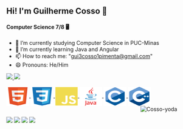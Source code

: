 ## Hi! I'm Guilherme Cosso 👋
#### Computer Science 7/8 🖥

- 🔭 I’m currently studying Computer Science in PUC-Minas
- 🌱 I’m currently learning Java and Angular
- 📫 How to reach me: "gui3cosso1pimenta@gmail.com"
- 😄 Pronouns: He/Him

 <div>
  <a href="https://github.com/Guilherme-Cosso">
  <img height="140px" width"50%" src="https://github-readme-stats.vercel.app/api?username=Guilherme-Cosso&show_icons=true&theme=dark&include_all_commits=true&count_private=true"/>
  <img height="140px" width"50%" src="https://github-readme-stats.vercel.app/api/top-langs/?username=Guilherme-Cosso&layout=compact&langs_count=7&theme=dark"/>
</div>
  
  <div style="display: inline_block"><br>
  <img align="center" alt="Cosso-Html" height="50" width="60" src="https://raw.githubusercontent.com/devicons/devicon/master/icons/html5/html5-original.svg">
  <img align="center" alt="Cosso-CSS" height="50" width="60" src="https://raw.githubusercontent.com/devicons/devicon/master/icons/css3/css3-original.svg">
  <img align="center" alt="Cosso-Js" height="50" width="60" src="https://raw.githubusercontent.com/devicons/devicon/master/icons/javascript/javascript-plain.svg">
  <img align="center" alt="Cosso-Java" height="50" width="60" src="https://github.com/devicons/devicon/blob/master/icons/java/java-original-wordmark.svg">
  <img align="center" alt="Cooso-Java" height="50" width="60" src="https://github.com/devicons/devicon/blob/master/icons/c/c-original.svg">
  <img align="center" alt="Cooso-Java" height="50" width="60" src="https://github.com/devicons/devicon/blob/master/icons/cplusplus/cplusplus-original.svg">
  <img align="right" alt="Cosso-yoda"  width="30%" src="https://kanto.legiaodosherois.com.br/w760-h398-gnw-cfill-q80/wp-content/uploads/2020/11/legiao_T0EHopI5X1bS.jpg.jpeg">
</div>
 
  ##

<div> 
  <a href="https://www.instagram.com/gui_cosso" target="_blank"><img src="https://img.shields.io/badge/-Instagram-%23E4405F?style=for-the-badge&logo=instagram&logoColor=white" target="_blank"></a>
 <a href="https://discord.gg/G9GPg5SA75" target="_blank"><img src="https://img.shields.io/badge/Discord-7289DA?style=for-the-badge&logo=discord&logoColor=white" target="_blank"></a> 
  <a href = "gui3cosso1pimenta@gmail.com"><img src="https://img.shields.io/badge/-Gmail-%23333?style=for-the-badge&logo=gmail&logoColor=white" target="_blank"></a>
  <a href="https://www.linkedin.com/in/guilherme-c%C3%B4sso-lima-pimenta-b6899420b" target="_blank"><img src="https://img.shields.io/badge/-LinkedIn-%230077B5?style=for-the-badge&logo=linkedin&logoColor=white" target="_blank"></a>  
</div>
  
  
  
  
